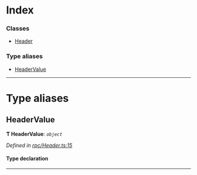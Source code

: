 

# Index

### Classes

* [Header](../classes/_rpc_header_.header.md)

### Type aliases

* [HeaderValue](_rpc_header_.md#headervalue)

---

# Type aliases

<a id="headervalue"></a>

##  HeaderValue

**Ƭ HeaderValue**: *`object`*

*Defined in [rpc/Header.ts:15](https://github.com/polkadot-js/api/blob/36d7a85/packages/types/src/rpc/Header.ts#L15)*

#### Type declaration

___

